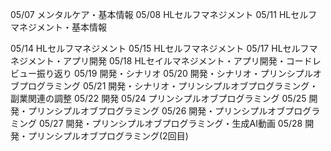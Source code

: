 05/07
メンタルケア・基本情報
05/08
HLセルフマネジメント
05/11
HLセルフマネジメント・基本情報

05/14
HLセルフマネジメント
05/15
HLセルフマネジメント
05/17
HLセルフマネジメント・アプリ開発
05/18
HLセイルマネジメント・アプリ開発・コードレビュー振り返り
05/19
開発・シナリオ
05/20
開発・シナリオ・プリンシプルオブプログラミング
05/21
開発・シナリオ・プリンシプルオブプログラミング・副業関連の調整
05/22
開発
05/24
プリンシプルオブプログラミング
05/25
開発・プリンシプルオブプログラミング
05/26
開発・プリンシプルオブプログラミング
05/27
開発・プリンシプルオブプログラミング・生成AI動画
05/28
開発・プリンシプルオブプログラミング(2回目)
